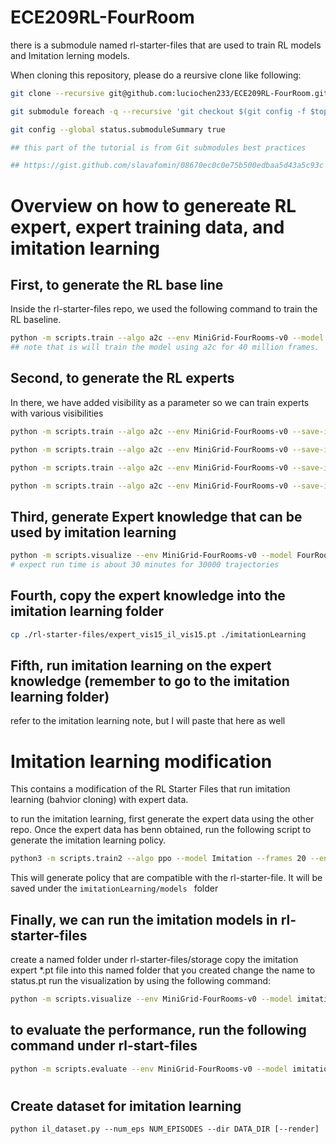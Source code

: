 # ECE209RL-FourRoom

there is a submodule named rl-starter-files that are used to train RL models and Imitation lerning models. 

When cloning this repository, please do a reursive clone like following:
``` bash
git clone --recursive git@github.com:luciochen233/ECE209RL-FourRoom.git

git submodule foreach -q --recursive 'git checkout $(git config -f $toplevel/.gitmodules submodule.$name.branch || echo master)'

git config --global status.submoduleSummary true

## this part of the tutorial is from Git submodules best practices

## https://gist.github.com/slavafomin/08670ec0c0e75b500edbaa5d43a5c93c
```
# Overview on how to genereate RL expert, expert training data, and imitation learning

## First, to generate the RL base line

Inside the rl-starter-files repo, we used the following command to train the RL baseline.
``` bash
python -m scripts.train --algo a2c --env MiniGrid-FourRooms-v0 --model FourRoom9 --save-interval 10 --frames 40000000 --recurrence 128 --batch-size 8192 --epochs 10 --frames-per-proc 512
## note that is will train the model using a2c for 40 million frames.

```

## Second, to generate the RL experts

In there, we have added visibility as a parameter so we can train experts with various visibilities

``` bash
python -m scripts.train --algo a2c --env MiniGrid-FourRooms-v0 --save-interval 10 --frames 40000000 --recurrence 128 --batch-size 8192 --epochs 10 --frames-per-proc 512 --visibility 9 --model FourRoomVisibility9

python -m scripts.train --algo a2c --env MiniGrid-FourRooms-v0 --save-interval 10 --frames 40000000 --recurrence 128 --batch-size 8192 --epochs 10 --frames-per-proc 512 --visibility 11 --model FourRoomVisibility11

python -m scripts.train --algo a2c --env MiniGrid-FourRooms-v0 --save-interval 10 --frames 40000000 --recurrence 128 --batch-size 8192 --epochs 10 --frames-per-proc 512 --visibility 13 --model FourRoomVisibility13

python -m scripts.train --algo a2c --env MiniGrid-FourRooms-v0 --save-interval 10 --frames 40000000 --recurrence 128 --batch-size 8192 --epochs 10 --frames-per-proc 512 --visibility 15 --model FourRoomVisibility15

```

## Third, generate Expert knowledge that can be used by imitation learning
``` bash
python -m scripts.visualize --env MiniGrid-FourRooms-v0 --model FourRoomVisibility15 --visibility 15 --memory --il_visibility 7 --save --episodes 30000
# expect run time is about 30 minutes for 30000 trajectories

```

## Fourth, copy the expert knowledge into the imitation learning folder
``` bash
cp ./rl-starter-files/expert_vis15_il_vis15.pt ./imitationLearning
```

## Fifth, run imitation learning on the expert knowledge (remember to go to the imitation learning folder)

refer to the imitation learning note, but I will paste that here as well

# Imitation learning modification

This contains a modification of the RL Starter Files that run imitation learning (bahvior cloning) with expert data.

to run the imitation learning, first generate the expert data using the other repo.
Once the expert data has benn obtained, run the following script to generate the imitation learning policy.


``` bash
python3 -m scripts.train2 --algo ppo --model Imitation --frames 20 --env MiniGrid-FourRooms-v0 --visibility 7 --recurrence 256 --dataset_dir "./expert_vis15_il_vis15.pt" --procs 256 --savename "vis15"

```
This will generate policy that are compatible with the rl-starter-file. It will be saved under the 
```imitationLearning/models ```
folder

## Finally, we can run the imitation models in rl-starter-files
create a named folder under rl-starter-files/storage
copy the imitation expert *.pt file into this named folder that you created
change the name to status.pt
run the visualization by using the following command:

``` bash
python -m scripts.visualize --env MiniGrid-FourRooms-v0 --model imitation --visibility 7 --memory

```

## to evaluate the performance, run the following command under rl-start-files

``` bash
python -m scripts.evaluate --env MiniGrid-FourRooms-v0 --model imitation --visibility 7 --memory
```


#

## Create dataset for imitation learning
```
python il_dataset.py --num_eps NUM_EPISODES --dir DATA_DIR [--render]
```
